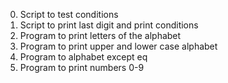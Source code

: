 0. Script to test conditions
1. Script to print last digit and print conditions
2. Program to print letters of the alphabet
3. Program to print upper and lower case alphabet
4. Program to alphabet except eq
5. Program to print numbers 0-9

